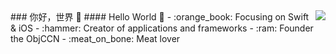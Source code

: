 <img align="right" src="https://github-readme-stats.vercel.app/api?username=aphcity&show_icons=true&icon_color=CE1D2D&text_color=718096&bg_color=ffffff&hide_title=true" />
### 你好，世界 👋
#### Hello World 👋
- :orange_book: Focusing on Swift & iOS
- :hammer: Creator of applications and frameworks
- :ram: Founder the ObjCCN
- :meat_on_bone: Meat lover